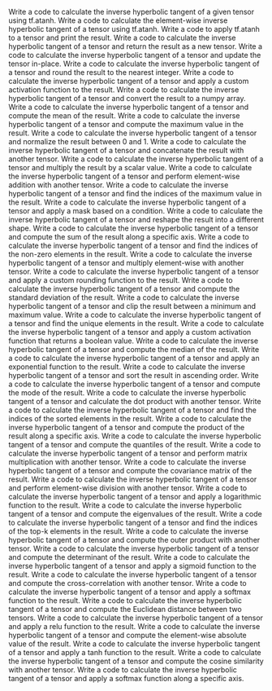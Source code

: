 Write a code to calculate the inverse hyperbolic tangent of a given tensor using tf.atanh.
Write a code to calculate the element-wise inverse hyperbolic tangent of a tensor using tf.atanh.
Write a code to apply tf.atanh to a tensor and print the result.
Write a code to calculate the inverse hyperbolic tangent of a tensor and return the result as a new tensor.
Write a code to calculate the inverse hyperbolic tangent of a tensor and update the tensor in-place.
Write a code to calculate the inverse hyperbolic tangent of a tensor and round the result to the nearest integer.
Write a code to calculate the inverse hyperbolic tangent of a tensor and apply a custom activation function to the result.
Write a code to calculate the inverse hyperbolic tangent of a tensor and convert the result to a numpy array.
Write a code to calculate the inverse hyperbolic tangent of a tensor and compute the mean of the result.
Write a code to calculate the inverse hyperbolic tangent of a tensor and compute the maximum value in the result.
Write a code to calculate the inverse hyperbolic tangent of a tensor and normalize the result between 0 and 1.
Write a code to calculate the inverse hyperbolic tangent of a tensor and concatenate the result with another tensor.
Write a code to calculate the inverse hyperbolic tangent of a tensor and multiply the result by a scalar value.
Write a code to calculate the inverse hyperbolic tangent of a tensor and perform element-wise addition with another tensor.
Write a code to calculate the inverse hyperbolic tangent of a tensor and find the indices of the maximum value in the result.
Write a code to calculate the inverse hyperbolic tangent of a tensor and apply a mask based on a condition.
Write a code to calculate the inverse hyperbolic tangent of a tensor and reshape the result into a different shape.
Write a code to calculate the inverse hyperbolic tangent of a tensor and compute the sum of the result along a specific axis.
Write a code to calculate the inverse hyperbolic tangent of a tensor and find the indices of the non-zero elements in the result.
Write a code to calculate the inverse hyperbolic tangent of a tensor and multiply element-wise with another tensor.
Write a code to calculate the inverse hyperbolic tangent of a tensor and apply a custom rounding function to the result.
Write a code to calculate the inverse hyperbolic tangent of a tensor and compute the standard deviation of the result.
Write a code to calculate the inverse hyperbolic tangent of a tensor and clip the result between a minimum and maximum value.
Write a code to calculate the inverse hyperbolic tangent of a tensor and find the unique elements in the result.
Write a code to calculate the inverse hyperbolic tangent of a tensor and apply a custom activation function that returns a boolean value.
Write a code to calculate the inverse hyperbolic tangent of a tensor and compute the median of the result.
Write a code to calculate the inverse hyperbolic tangent of a tensor and apply an exponential function to the result.
Write a code to calculate the inverse hyperbolic tangent of a tensor and sort the result in ascending order.
Write a code to calculate the inverse hyperbolic tangent of a tensor and compute the mode of the result.
Write a code to calculate the inverse hyperbolic tangent of a tensor and calculate the dot product with another tensor.
Write a code to calculate the inverse hyperbolic tangent of a tensor and find the indices of the sorted elements in the result.
Write a code to calculate the inverse hyperbolic tangent of a tensor and compute the product of the result along a specific axis.
Write a code to calculate the inverse hyperbolic tangent of a tensor and compute the quantiles of the result.
Write a code to calculate the inverse hyperbolic tangent of a tensor and perform matrix multiplication with another tensor.
Write a code to calculate the inverse hyperbolic tangent of a tensor and compute the covariance matrix of the result.
Write a code to calculate the inverse hyperbolic tangent of a tensor and perform element-wise division with another tensor.
Write a code to calculate the inverse hyperbolic tangent of a tensor and apply a logarithmic function to the result.
Write a code to calculate the inverse hyperbolic tangent of a tensor and compute the eigenvalues of the result.
Write a code to calculate the inverse hyperbolic tangent of a tensor and find the indices of the top-k elements in the result.
Write a code to calculate the inverse hyperbolic tangent of a tensor and compute the outer product with another tensor.
Write a code to calculate the inverse hyperbolic tangent of a tensor and compute the determinant of the result.
Write a code to calculate the inverse hyperbolic tangent of a tensor and apply a sigmoid function to the result.
Write a code to calculate the inverse hyperbolic tangent of a tensor and compute the cross-correlation with another tensor.
Write a code to calculate the inverse hyperbolic tangent of a tensor and apply a softmax function to the result.
Write a code to calculate the inverse hyperbolic tangent of a tensor and compute the Euclidean distance between two tensors.
Write a code to calculate the inverse hyperbolic tangent of a tensor and apply a relu function to the result.
Write a code to calculate the inverse hyperbolic tangent of a tensor and compute the element-wise absolute value of the result.
Write a code to calculate the inverse hyperbolic tangent of a tensor and apply a tanh function to the result.
Write a code to calculate the inverse hyperbolic tangent of a tensor and compute the cosine similarity with another tensor.
Write a code to calculate the inverse hyperbolic tangent of a tensor and apply a softmax function along a specific axis.